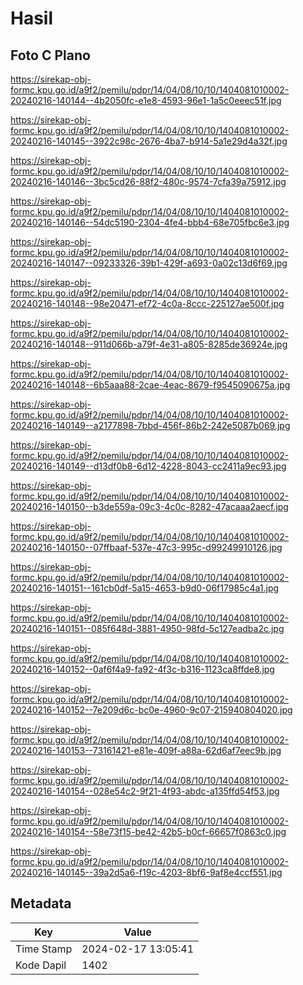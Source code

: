 # Hasil

## Foto C Plano

https://sirekap-obj-formc.kpu.go.id/a9f2/pemilu/pdpr/14/04/08/10/10/1404081010002-20240216-140144--4b2050fc-e1e8-4593-96e1-1a5c0eeec51f.jpg

https://sirekap-obj-formc.kpu.go.id/a9f2/pemilu/pdpr/14/04/08/10/10/1404081010002-20240216-140145--3922c98c-2676-4ba7-b914-5a1e29d4a32f.jpg

https://sirekap-obj-formc.kpu.go.id/a9f2/pemilu/pdpr/14/04/08/10/10/1404081010002-20240216-140146--3bc5cd26-88f2-480c-9574-7cfa39a75912.jpg

https://sirekap-obj-formc.kpu.go.id/a9f2/pemilu/pdpr/14/04/08/10/10/1404081010002-20240216-140146--54dc5190-2304-4fe4-bbb4-68e705fbc6e3.jpg

https://sirekap-obj-formc.kpu.go.id/a9f2/pemilu/pdpr/14/04/08/10/10/1404081010002-20240216-140147--09233326-39b1-429f-a693-0a02c13d6f69.jpg

https://sirekap-obj-formc.kpu.go.id/a9f2/pemilu/pdpr/14/04/08/10/10/1404081010002-20240216-140148--98e20471-ef72-4c0a-8ccc-225127ae500f.jpg

https://sirekap-obj-formc.kpu.go.id/a9f2/pemilu/pdpr/14/04/08/10/10/1404081010002-20240216-140148--911d066b-a79f-4e31-a805-8285de36924e.jpg

https://sirekap-obj-formc.kpu.go.id/a9f2/pemilu/pdpr/14/04/08/10/10/1404081010002-20240216-140148--6b5aaa88-2cae-4eac-8679-f9545090675a.jpg

https://sirekap-obj-formc.kpu.go.id/a9f2/pemilu/pdpr/14/04/08/10/10/1404081010002-20240216-140149--a2177898-7bbd-456f-86b2-242e5087b069.jpg

https://sirekap-obj-formc.kpu.go.id/a9f2/pemilu/pdpr/14/04/08/10/10/1404081010002-20240216-140149--d13df0b8-6d12-4228-8043-cc2411a9ec93.jpg

https://sirekap-obj-formc.kpu.go.id/a9f2/pemilu/pdpr/14/04/08/10/10/1404081010002-20240216-140150--b3de559a-09c3-4c0c-8282-47acaaa2aecf.jpg

https://sirekap-obj-formc.kpu.go.id/a9f2/pemilu/pdpr/14/04/08/10/10/1404081010002-20240216-140150--07ffbaaf-537e-47c3-995c-d99249910126.jpg

https://sirekap-obj-formc.kpu.go.id/a9f2/pemilu/pdpr/14/04/08/10/10/1404081010002-20240216-140151--161cb0df-5a15-4653-b9d0-06f17985c4a1.jpg

https://sirekap-obj-formc.kpu.go.id/a9f2/pemilu/pdpr/14/04/08/10/10/1404081010002-20240216-140151--085f648d-3881-4950-98fd-5c127eadba2c.jpg

https://sirekap-obj-formc.kpu.go.id/a9f2/pemilu/pdpr/14/04/08/10/10/1404081010002-20240216-140152--0af6f4a9-fa92-4f3c-b316-1123ca8ffde8.jpg

https://sirekap-obj-formc.kpu.go.id/a9f2/pemilu/pdpr/14/04/08/10/10/1404081010002-20240216-140152--7e209d6c-bc0e-4960-9c07-215940804020.jpg

https://sirekap-obj-formc.kpu.go.id/a9f2/pemilu/pdpr/14/04/08/10/10/1404081010002-20240216-140153--73161421-e81e-409f-a88a-62d6af7eec9b.jpg

https://sirekap-obj-formc.kpu.go.id/a9f2/pemilu/pdpr/14/04/08/10/10/1404081010002-20240216-140154--028e54c2-9f21-4f93-abdc-a135ffd54f53.jpg

https://sirekap-obj-formc.kpu.go.id/a9f2/pemilu/pdpr/14/04/08/10/10/1404081010002-20240216-140154--58e73f15-be42-42b5-b0cf-66657f0863c0.jpg

https://sirekap-obj-formc.kpu.go.id/a9f2/pemilu/pdpr/14/04/08/10/10/1404081010002-20240216-140145--39a2d5a6-f19c-4203-8bf6-9af8e4ccf551.jpg


## Metadata

| Key        | Value               |
| ---------- | ------------------- |
| Time Stamp | 2024-02-17 13:05:41 |
| Kode Dapil | 1402                |



